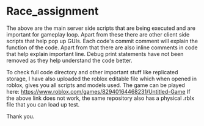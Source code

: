 # Race_assignment
The above are the main server side scripts that are being executed and are important for gameplay loop.
Apart from these there are other client side scripts that help pop up GUIs. 
Each code's commit comment will explain the function of the code. Apart from that there are also inline comments in code that help explain important line.
Debug print statements have not been removed as they help understand the code better.

To check full code directory and other important stuff like replicated storage, I have also uploaded the roblox editable file which when opened in roblox, gives you all scripts and models used.
The game can be played here: https://www.roblox.com/games/82940164468231/Untitled-Game
If the above link does not work, the same repository also has a physical .rblx file that you can load up test.

Thank you.
